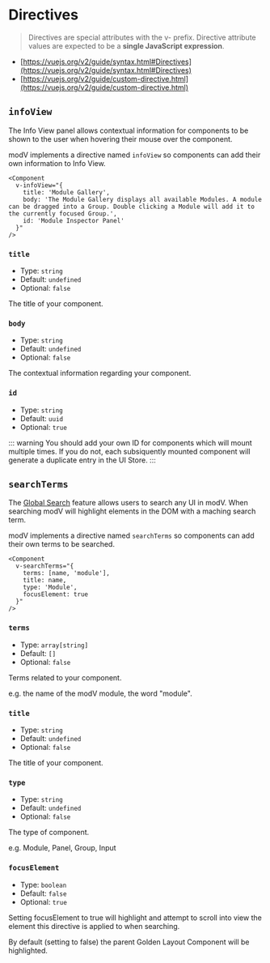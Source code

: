 # Directives

<!-- alex ignore special -->
>Directives are special attributes with the v- prefix. Directive attribute values are expected to be a **single JavaScript expression**.

* [https://vuejs.org/v2/guide/syntax.html#Directives](https://vuejs.org/v2/guide/syntax.html#Directives)
* [https://vuejs.org/v2/guide/custom-directive.html](https://vuejs.org/v2/guide/custom-directive.html)

## `infoView`

The Info View panel allows contextual information for components to be shown to the user when hovering their mouse over the component.

modV implements a directive named `infoView` so components can add their own information to Info View.

```Vue
<Component
  v-infoView="{
    title: 'Module Gallery',
    body: 'The Module Gallery displays all available Modules. A module can be dragged into a Group. Double clicking a Module will add it to the currently focused Group.',
    id: 'Module Inspector Panel'
  }"
/>
```

### `title`
* Type: `string`
* Default: `undefined`
* Optional: `false`

The title of your component.

### `body`
* Type: `string`
* Default: `undefined`
* Optional: `false`

The contextual information regarding your component.

### `id`
* Type: `string`
* Default: `uuid`
* Optional: `true`

::: warning
You should add your own ID for components which will mount multiple times. If you do not, each subsiquently mounted component will generate a duplicate entry in the UI Store.
:::

## `searchTerms`

The [Global Search](/v3/guide/shortcuts.html#global-search) feature allows users to search any UI in modV. When searching modV will highlight elements in the DOM with a maching search term.

modV implements a directive named `searchTerms` so components can add their own terms to be searched.

```Vue
<Component
  v-searchTerms="{
    terms: [name, 'module'],
    title: name,
    type: 'Module',
    focusElement: true
  }"
/>
```

### `terms`
* Type: `array[string]`
* Default: `[]`
* Optional: `false`

Terms related to your component.

e.g. the name of the modV module, the word "module".

### `title`
* Type: `string`
* Default: `undefined`
* Optional: `false`

The title of your component.

### `type`
* Type: `string`
* Default: `undefined`
* Optional: `false`

The type of component.

e.g. Module, Panel, Group, Input

### `focusElement`
* Type: `boolean`
* Default: `false`
* Optional: `true`

Setting focusElement to true will highlight and attempt to scroll into view the element this directive is applied to when searching.

By default (setting to false) the parent Golden Layout Component will be highlighted.
